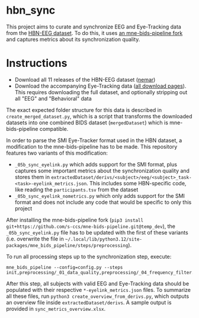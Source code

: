 
# hbn_sync
This project aims to curate and synchronize EEG and Eye-Tracking data from the [HBN-EEG dataset](https://neuromechanist.github.io/data/hbn/). To do this, it uses [an mne-bids-pipeline fork](https://github.com/s-ccs/mne-bids-pipeline/tree/temp_dev) and captures metrics about its synchronization quality.


# Instructions

- Download all 11 releases of the HBN-EEG dataset ([nemar](https://nemar.org/dataexplorer/local?search=HBN-EEG))
- Download the accompanying Eye-Tracking data ([all download pages](https://fcon_1000.projects.nitrc.org/indi/cmi_healthy_brain_network/downloads/)). This requires downloading the full dataset, and optionally stripping out all "EEG" and "Behavioral" data

The exact expected folder structure for this data is described in `create_merged_dataset.py`, which is a script that transforms the downloaded datasets into one combined BIDS dataset (`mergedDataset`) which is mne-bids-pipeline compatible.

In order to parse the SMI Eye-Tracker format used in the HBN dataset, a modification to the mne-bids-pipeline has to be made. This repository features two variants of this modification:

- `_05b_sync_eyelink.py` which adds support for the SMI format, plus captures some important metrics about the synchronization quality and stores them in `extractedDataset/derivs/<subject>/eeg/<subject>_task-<task>-eyelink_metrics.json`. This includes some HBN-specific code, like reading the `participants.tsv` from the dataset
- `_05b_sync_eyelink_nometrics.py` which only adds support for the SMI format and does not include any code that would be specific to only this project

After installing the mne-bids-pipeline fork (`pip3 install git+https://github.com/s-ccs/mne-bids-pipeline.git@temp_dev`), the `_05b_sync_eyelink.py` file has to be updated with the first of these variants (i.e. overwrite the file in `~/.local/lib/python3.12/site-packages/mne_bids_pipeline/steps/preprocessing`).

To run all processing steps up to the synchronization step, execute:

```
mne_bids_pipeline --config=config.py --steps init,preprocessing/_01_data_quality,preprocessing/_04_frequency_filter.py,preprocessing/_05b_sync_eyelink.py
```

After this step, all subjects with valid EEG and Eye-Tracking data should be populated with their respective `*-eyelink_metrics.json` files. To summarize all these files, run `python3 create_overview_from_derivs.py`, which outputs an overview file inside `extractedDataset/derivs`. A sample output is provided in `sync_metrics_overview.xlsx`.
